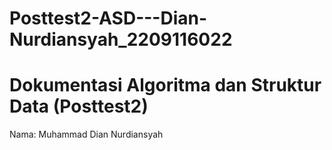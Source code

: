 # Posttest2-ASD---Dian-Nurdiansyah_2209116022

# Dokumentasi Algoritma dan Struktur Data (Posttest2)
Nama: Muhammad Dian Nurdiansyah
